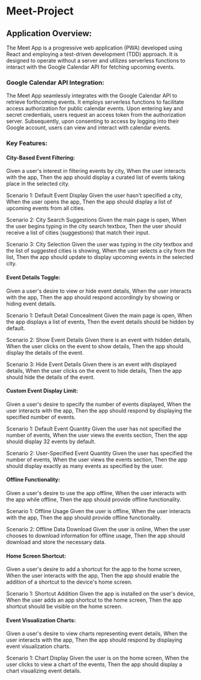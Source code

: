 # Meet-Project

## Application Overview:
The Meet App is a progressive web application (PWA) developed using React and employing a test-driven development (TDD) approach. It is designed to operate without a server and utilizes serverless functions to interact with the Google Calendar API for fetching upcoming events.

### Google Calendar API Integration:
The Meet App seamlessly integrates with the Google Calendar API to retrieve forthcoming events. It employs serverless functions to facilitate access authorization for public calendar events. Upon entering key and secret credentials, users request an access token from the authorization server. Subsequently, upon consenting to access by logging into their Google account, users can view and interact with calendar events.

### Key Features:
#### City-Based Event Filtering:
Given a user's interest in filtering events by city,
When the user interacts with the app,
Then the app should display a curated list of events taking place in the selected city.

Scenario 1: Default Event Display
Given the user hasn't specified a city,
When the user opens the app,
Then the app should display a list of upcoming events from all cities.

Scenario 2: City Search Suggestions
Given the main page is open,
When the user begins typing in the city search textbox,
Then the user should receive a list of cities (suggestions) that match their input.

Scenario 3: City Selection
Given the user was typing in the city textbox and the list of suggested cities is showing,
When the user selects a city from the list,
Then the app should update to display upcoming events in the selected city.

#### Event Details Toggle:
Given a user's desire to view or hide event details,
When the user interacts with the app,
Then the app should respond accordingly by showing or hiding event details.

Scenario 1: Default Detail Concealment
Given the main page is open,
When the app displays a list of events,
Then the event details should be hidden by default.

Scenario 2: Show Event Details
Given there is an event with hidden details,
When the user clicks on the event to show details,
Then the app should display the details of the event.

Scenario 3: Hide Event Details
Given there is an event with displayed details,
When the user clicks on the event to hide details,
Then the app should hide the details of the event.

#### Custom Event Display Limit:
Given a user's desire to specify the number of events displayed,
When the user interacts with the app,
Then the app should respond by displaying the specified number of events.

Scenario 1: Default Event Quantity
Given the user has not specified the number of events,
When the user views the events section,
Then the app should display 32 events by default.

Scenario 2: User-Specified Event Quantity
Given the user has specified the number of events,
When the user views the events section,
Then the app should display exactly as many events as specified by the user.

#### Offline Functionality:
Given a user's desire to use the app offline,
When the user interacts with the app while offline,
Then the app should provide offline functionality.

Scenario 1: Offline Usage
Given the user is offline,
When the user interacts with the app,
Then the app should provide offline functionality.

Scenario 2: Offline Data Download
Given the user is online,
When the user chooses to download information for offline usage,
Then the app should download and store the necessary data.

#### Home Screen Shortcut:
Given a user's desire to add a shortcut for the app to the home screen,
When the user interacts with the app,
Then the app should enable the addition of a shortcut to the device's home screen.

Scenario 1: Shortcut Addition
Given the app is installed on the user's device,
When the user adds an app shortcut to the home screen,
Then the app shortcut should be visible on the home screen.

#### Event Visualization Charts:
Given a user's desire to view charts representing event details,
When the user interacts with the app,
Then the app should respond by displaying event visualization charts.

Scenario 1: Chart Display
Given the user is on the home screen,
When the user clicks to view a chart of the events,
Then the app should display a chart visualizing event details.